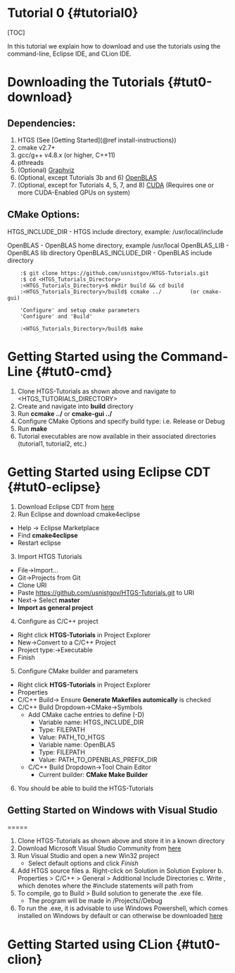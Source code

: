 Tutorial 0 {#tutorial0}
========
[TOC]

In this tutorial we explain how to download and use the tutorials using the command-line, Eclipse IDE, and CLion IDE.

Downloading the Tutorials {#tut0-download}
=======

## Dependencies: ##
1. HTGS (See [Getting Started](@ref install-instructions))
2. cmake v2.7+
3. gcc/g++ v4.8.x (or higher, C++11)
4. pthreads
5. (Optional) [Graphviz](http://www.graphviz.org/)
6. (Optional, except Tutorials 3b and 6) [OpenBLAS](http://www.openblas.net/)
7. (Optional, except for Tutorials 4, 5, 7, and 8) [CUDA](https://developer.nvidia.com/cuda-downloads) (Requires one or more CUDA-Enabled GPUs on system)

## CMake Options: ##
HTGS_INCLUDE_DIR - HTGS include directory, example: /usr/local/include

OpenBLAS - OpenBLAS home directory, example /usr/local
OpenBLAS_LIB - OpenBLAS lib directory
OpenBLAS_INCLUDE_DIR - OpenBLAS include directory

~~~~~~~~~~~~~~~~~~~~~
    :$ git clone https://github.com/usnistgov/HTGS-Tutorials.git
    :$ cd <HTGS_Tutorials_Directory>
    :<HTGS_Tutorials_Directory>$ mkdir build && cd build
    :<HTGS_Tutorials_Directory>/build$ ccmake ../         (or cmake-gui)

    'Configure' and setup cmake parameters
    'Configure' and 'Build'

    :<HTGS_Tutorials_Directory>/build$ make
~~~~~~~~~~~~~~~~~~~~~

Getting Started using the Command-Line {#tut0-cmd}
======
1. Clone HTGS-Tutorials as shown above and navigate to \<HTGS\_TUTORIALS\_DIRECTORY>
2. Create and navigate into **build** directory
3. Run **ccmake ../** or **cmake-gui ../**
4. Configure CMake Options and specify build type: i.e. Release or Debug
5. Run **make**
6. Tutorial executables are now available in their associated directories (tutorial1, tutorial2, etc.)

Getting Started using Eclipse CDT {#tut0-eclipse}
======
1. Download Eclipse CDT from [here](https://eclipse.org/cdt/)
2. Run Eclipse and download cmake4eclipse
  - Help -> Eclipse Marketplace
  - Find **cmake4eclipse**
  - Restart eclipse
3. Import HTGS Tutorials
  - File->Import...
  - Git->Projects from Git
  - Clone URI
  - Paste https://github.com/usnistgov/HTGS-Tutorials.git to URI
  - Next-> Select **master**
  - **Import as general project**
4. Configure as C/C++ project
  - Right click **HTGS-Tutorials** in Project Explorer
  - New->Convert to a C/C++ Project
  - Project type:->Executable
  - Finish
5. Configure CMake builder and parameters
  - Right click **HTGS-Tutorials** in Project Explorer
  - Properties
  - C/C++ Build-> Ensure **Generate Makefiles automically** is checked
  - C/C++ Build Dropdown->CMake->Symbols
    + Add CMake cache entries to define (-D)
      - Variable name: HTGS_INCLUDE_DIR
      - Type: FILEPATH
      - Value: PATH_TO_HTGS
      - Variable name: OpenBLAS
      - Type: FILEPATH
      - Value: PATH_TO_OPENBLAS_PREFIX_DIR
    + C/C++ Build Dropdown->Tool Chain Editor
      - Current builder: **CMake Make Builder**
6. You should be able to build the HTGS-Tutorials

## Getting Started on Windows with Visual Studio
===== 

1. Clone HTGS-Tutorials as shown above and store it in a known directory
2. Download Microsoft Visual Studio Community from  [here](https://www.visualstudio.com/downloads/)
3. Run Visual Studio and open a new Win32 project
      - Select default options and click *Finish*
4. Add HTGS source files
	a. Right-click on Solution in Solution Explorer
	b. Properties > C/C++ > General > Additional Include Directories
	c. Write <HTGS source directory>, which denotes where the #include statements will path from
5. To compile, go to Build > Build solution to generate the .exe file.
      - The program will be made in <Visual Studio Location>/Projects/<Project Name>/Debug
6. To run the .exe, it is advisable to use Windows Powershell, which comes installed on Windows by default or can otherwise be downloaded [here](https://msdn.microsoft.com/en-us/powershell/scripting/setup/installing-windows-powershell)

Getting Started using CLion {#tut0-clion}
=====

